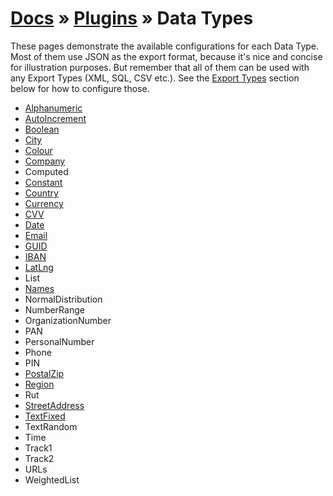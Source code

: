 # [Docs](../../../../docs/README.md) &raquo; [Plugins](../README.md) &raquo; Data Types

These pages demonstrate the available configurations for each Data Type. Most of them use JSON as the export format,
because it's nice and concise for illustration purposes. But remember that all of them can be used with any Export
Types (XML, SQL, CSV etc.). See the [Export Types](#export-types) section below for how to configure those.

- [Alphanumeric](./Alphanumeric/README.md)
- [AutoIncrement](./AutoIncrement/README.md)
- [Boolean](./Boolean/README.md)
- [City](./City/README.md)
- [Colour](./Colour/README.md)
- [Company](./Company/README.md)
- Computed
- [Constant](./Constant/README.md)
- [Country](./Country/README.md)
- [Currency](./Currency/README.md)
- [CVV](./CVV/README.md)
- [Date](./Date/README.md)
- [Email](./Email/README.md)
- [GUID](./GUID/README.md)
- [IBAN](./IBAN/README.md)
- [LatLng](./LatLng/README.md)
- List
- [Names](./Names/README.md)
- NormalDistribution
- NumberRange
- OrganizationNumber
- PAN
- PersonalNumber
- Phone
- PIN
- [PostalZip](./PostalZip/README.md)
- [Region](./Region/README.md)
- Rut
- [StreetAddress](./StreetAddress/README.md)
- [TextFixed](./TextFixed/README.md)
- TextRandom
- Time
- Track1
- Track2
- URLs
- WeightedList
